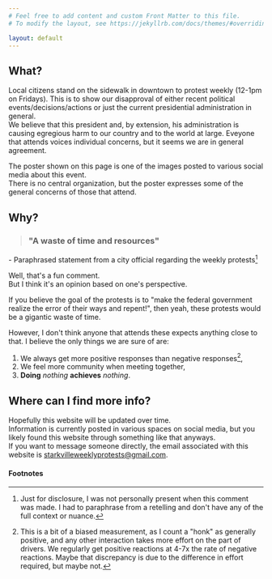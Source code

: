 ```yaml
---
# Feel free to add content and custom Front Matter to this file.
# To modify the layout, see https://jekyllrb.com/docs/themes/#overriding-theme-defaults

layout: default
---
```


## What?

Local citizens stand on the sidewalk in downtown to protest weekly (12-1pm on Fridays).
This is to show our disapproval of either recent political events/decisions/actions
or just the current presidential administration in general.  
We believe that this president and, by extension, his administration is 
causing egregious harm to our country and to the world at large.
Eveyone that attends voices individual concerns, but it seems we are in general
agreement.

The poster shown on this page is one of the images posted to various social media
about this event.  
There is no central organization, but the poster expresses some of
the general concerns of those that attend.


## Why?


> ### "A waste of time and resources"
\- Paraphrased statement from a city official regarding the weekly protests[^statement]

Well, that's a fun comment.  
But I think it's an opinion based on one's perspective. 

If you believe the goal of the protests is to 
"make the federal government realize the error 
of their ways and repent!", then yeah, these
protests would be a gigantic waste of time. 

However, I don't think anyone that attends these expects
anything close to that. 
I believe the only things we are sure of are:
1. We always get more positive responses than negative responses[^pos-v-neg],
2. We feel more community when meeting together,
3. __Doing__ _nothing_ __achieves__ _nothing_.


## Where can I find more info?

Hopefully this website will be updated over time.  
Information is currently posted in various spaces on 
social media, but you likely found this website through 
something like that anyways.  
If you want to message someone directly, the email associated with this website is [starkvilleweeklyprotests@gmail.com](mailto:starkvilleweeklyprotests@gmail.com).


#### Footnotes
[^statement]: Just for disclosure, I was not personally present when this comment was made. I had to paraphrase from a retelling and don't have any of the full context or nuance.
[^pos-v-neg]: This is a bit of a biased measurement, as I count a "honk" as generally positive, and any other interaction takes more effort on the part of drivers. We regularly get positive reactions at 4-7x the rate of negative reactions. Maybe that discrepancy is due to the difference in effort required, but maybe not. 
